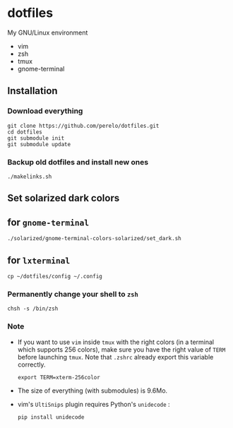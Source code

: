 dotfiles
========

My GNU/Linux environment

* vim
* zsh
* tmux
* gnome-terminal

Installation
------------

### Download everything

    git clone https://github.com/perelo/dotfiles.git
    cd dotfiles
    git submodule init
    git submodule update

### Backup old dotfiles and install new ones

    ./makelinks.sh

## Set solarized dark colors

## for `gnome-terminal`

    ./solarized/gnome-terminal-colors-solarized/set_dark.sh

## for `lxterminal`

    cp ~/dotfiles/config ~/.config

### Permanently change your shell to `zsh`

    chsh -s /bin/zsh

### Note
* If you want to use `vim` inside `tmux` with the right colors (in a terminal which supports 256 colors), make sure you have the right value of `TERM` before launching `tmux`.
  Note that `.zshrc` already export this variable correctly.

    `export TERM=xterm-256color`


* The size of everything (with submodules) is 9.6Mo.

* vim's `UltiSnips` plugin requires Python's `unidecode` :

    `pip install unidecode`
